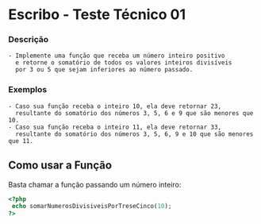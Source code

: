 # Escribo - Teste Técnico 01

### Descrição

    - Implemente uma função que receba um número inteiro positivo
      e retorne o somatório de todos os valores inteiros divisíveis
      por 3 ou 5 que sejam inferiores ao número passado.

### Exemplos

    - Caso sua função receba o inteiro 10, ela deve retornar 23,
      resultante do somatório dos números 3, 5, 6 e 9 que são menores que 10.
    - Caso sua função receba o inteiro 11, ela deve retornar 33,
      resultante do somatório dos números 3, 5, 6, 9 e 10 que são menores que 11.

## Como usar a Função

Basta chamar a função passando um número inteiro:

```PHP
<?php
 echo somarNumerosDivisiveisPorTreseCinco(10);
?>
```
